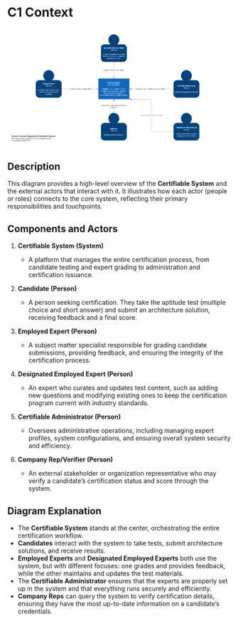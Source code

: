 # C1 Context

![img.png](img/c1-diagram.png)
## Description
This diagram provides a high-level overview of the **Certifiable System** and the external actors that interact with it. It illustrates how each actor (people or roles) connects to the core system, reflecting their primary responsibilities and touchpoints.

## Components and Actors

1. **Certifiable System (System)**
   - A platform that manages the entire certification process, from candidate testing and expert grading to administration and certification issuance.

2. **Candidate (Person)**
   - A person seeking certification. They take the aptitude test (multiple choice and short answer) and submit an architecture solution, receiving feedback and a final score.

3. **Employed Expert (Person)**
   - A subject matter specialist responsible for grading candidate submissions, providing feedback, and ensuring the integrity of the certification process.

4. **Designated Employed Expert (Person)**
   - An expert who curates and updates test content, such as adding new questions and modifying existing ones to keep the certification program current with industry standards.

5. **Certifiable Administrator (Person)**
   - Oversees administrative operations, including managing expert profiles, system configurations, and ensuring overall system security and efficiency.

6. **Company Rep/Verifier (Person)**
   - An external stakeholder or organization representative who may verify a candidate’s certification status and score through the system.

## Diagram Explanation
- The **Certifiable System** stands at the center, orchestrating the entire certification workflow.
- **Candidates** interact with the system to take tests, submit architecture solutions, and receive results.
- **Employed Experts** and **Designated Employed Experts** both use the system, but with different focuses: one grades and provides feedback, while the other maintains and updates the test materials.
- The **Certifiable Administrator** ensures that the experts are properly set up in the system and that everything runs securely and efficiently.
- **Company Reps** can query the system to verify certification details, ensuring they have the most up-to-date information on a candidate’s credentials.
